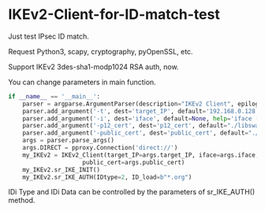 # IKEv2-Client-for-ID-match-test
Just test IPsec ID match.

Request Python3, scapy, cryptography, pyOpenSSL, etc.

Support IKEv2 3des-sha1-modp1024 RSA auth, now.

You can change parameters in main function.
```python
if __name__ == '__main__':
    parser = argparse.ArgumentParser(description="IKEv2 Client", epilog=f'')
    parser.add_argument('-t', dest='target_IP', default='192.168.0.128', help='target_IP (default: 192.168.0.128)')
    parser.add_argument('-i', dest='iface', default=None, help='iface (default: None)')
    parser.add_argument('-p12_cert', dest='p12_cert', default="./libswan_client_SAN_star_a_a.p12", help='p12_cert (default: ./libswan_client_SAN_star_a_a.p12)')
    parser.add_argument('-public_cert', dest='public_cert', default="./libswan_client_SAN_star_a_a.cer", help='public_cert (default: ./libswan_client_SAN_star_a_a.cer)')
    args = parser.parse_args()
    args.DIRECT = pproxy.Connection('direct://')
    my_IKEv2 = IKEv2_Client(target_IP=args.target_IP, iface=args.iface, my_IP="192.168.0.1", p12_cert=args.p12_cert,
                     public_cert=args.public_cert)
    my_IKEv2.sr_IKE_INIT()
    my_IKEv2.sr_IKE_AUTH(IDtype=2, ID_load=b"*.org")
```
IDi Type and IDi Data can be controlled by the parameters of sr_IKE_AUTH() method.
